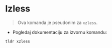 # lzless

> Ova komanda je pseudonim za `xzless`.

- Pogledaj dokumentaciju za izvornu komandu:

`tldr xzless`
